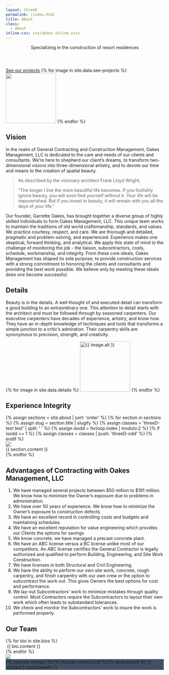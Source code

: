 ```yaml
---
layout: threeD
permalink: /index.html
title: About
class:
  - about
inline-css: css/about-inline.scss
---
```

<header class="hero threeD-cover">
	<div class="threeD-floaters threeD-fill">
		<p class="hero-subtitle threeD-float">
			Specializing in the construction of resort residences
		</p>
	</div>
</header>

<section class="see-projects">
	<a class="see-projects-link" href="/projects">See our projects</a>
	{% for image in site.data.see-projects %}
		<img height="160" src="{{ image }}" />
	{% endfor %}
</section>

## Vision

In the realm of General Contracting and Construction
Management, Oakes Management, LLC is dedicated to
the care and needs of our clients and consultants.
We’re here to shepherd our client’s dreams, to transform
two-dimensional visions into three-dimensional artistry,
and to devote our time and means to the creation of
spatial beauty.

> As described by the visionary architect Frank Lloyd Wright, 
>
> "The longer I live the more beautiful life becomes.
> If you foolishly ignore beauty, you will soon find yourself without it.
> Your life will be impoverished.
> But if you invest in beauty,
> it will remain with you all the days of your life."

Our founder, Garrette Oakes, has brought together a diverse group of highly skilled individuals to
form Oakes Management, LLC. This unique team works to maintain the traditions of old world
craftsmanship, standards, and values. We practice courtesy, respect, and care. We are
thorough and detailed, pragmatic and problem-solving, and experienced. Experience makes one
skeptical, forward thinking, and analytical. We apply this state of mind to the challenge of
monitoring the job - the liaison, subcontractors, costs, schedule, workmanship, and integrity.
From these core ideals, Oakes Management has shaped its sole purpose; to provide construction
services with a strong commitment to honoring the clients and consultants and providing the best
work possible. We believe only by meeting these ideals does one become successful.

## Details

Beauty is in the details. A well thought of and executed detail can transform a good building to
an extraordinary one. This attention to detail starts with the architect and must be followed
through by seasoned carpenters. Our executive carpenters have decades of experience,
artistry, and know how. They have an in-depth knowledge of techniques and tools that
transforms a simple junction to a critic’s admiration. Their carpentry skills are synonymous to
precision, strength, and creativity.

<div class="detail-images">
	{% for image in site.data.details %}
		<img class="detail-image" height="160" src="{{ image.src }}" alt="{{ image.alt }}" />
	{% endfor %}
</div>

<section class="experience-integrity">
	<h2 class="threeD-header">Experience Integrity</h2>
	{% assign sections = site.about | sort: 'order' %}
	{% for section in sections %}
		{% assign slug = section.title | slugify %}
		{% assign classes = 'threeD-text text' | split: ' ' %}
		{% assign isodd = forloop.index | modulo:2 %}
		{% if isodd == 1 %}
			{% assign classes = classes | push: 'threeD-odd' %}
		{% endif %}
		<div id="{{ slug }}" class="project-cover threeD-cover">
			<img src="{{ section.image }}" class="threeD-hero threeD-pane {{ slug }}-hero">
			<div class="threeD-text-container threeD-floaters threeD-pane">
				<div class="{{ classes | join: ' ' }}" style="background:{{ section.tint }}">
					{{ section.content }}
				</div>
			</div>
		</div>
	{% endfor %}
</section>

## Advantages of Contracting with Oakes Management, LLC

1. We have managed several projects between $50 million to 
	 $191 million. We know how to
   minimize the Owner’s exposure due to problems in administration.
2. We have over 50 years of experience. We know how to minimize the Owner’s exposure to
   construction defects.
3. We have an excellent record in controlling costs and budgets and maintaining schedules.
4. We have an excellent reputation for value engineering which provides our Clients the options
   for savings
5. We know concrete; we have managed a precast concrete plant.
6. We have an ABC license versus a BC license unlike most of our competitors. An ABC license
   certifies the General Contractor is legally authorized and qualified to perform Building,
   Engineering, and Site Work Construction.
7. We have licenses in both Structural and Civil Engineering.
8. We have the ability to perform our own site work, concrete, rough carpentry, and finish
   carpentry with our own crew or the option to subcontract the work out. This gives Owners the
   best options for cost and performance.
9. We lay-out Subcontractors’ work to minimize mistakes through quality control. Most
   Contractors require the Subcontractors to layout their own work which often leads to substandard
   tolerances.
10. We check and monitor the Subcontractors’ work to insure the work is performed properly.

## Our Team
<section class="team">
	{% for bio in site.bios %}
		<div class="bio">
			<img class="bio-image" src="{{ bio.hero }}" alt="">
			{{ bio.content }}
		</div>
	{% endfor %}
</section>

<section class="contact">
	<div id="contact" class="project-cover threeD-cover">
		<img src="https://maps.googleapis.com/maps/api/staticmap?markers=color:0x2E3C55|19.809012,-155.991370&size=640x640&zoom=14" class="threeD-hero threeD-pane contact-hero">
		<div class="threeD-text-container threeD-floaters threeD-pane">
			<div class="threeD-text text contact-text" style="background:rgba(46, 60, 85, 0.9)">
				{% capture contact %}{% include contact.md %}{% endcapture %}
				{{ contact | markdownify }}
			</div>
		</div>
	</div>
</section>
